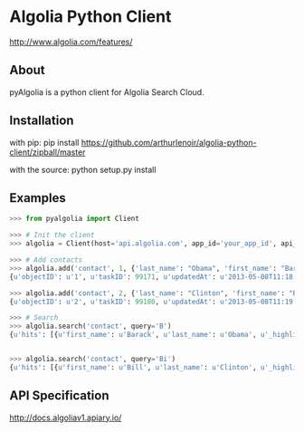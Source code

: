 Algolia Python Client 
=====================
http://www.algolia.com/features/

About
-----
pyAlgolia is a python client for Algolia Search Cloud. 

Installation
------------
with pip: pip install https://github.com/arthurlenoir/algolia-python-client/zipball/master

with the source: python setup.py install

Examples
--------
```python
>>> from pyalgolia import Client

>>> # Init the client
>>> algolia = Client(host='api.algolia.com', app_id='your_app_id', api_key='your_api_key')

>>> # Add contacts
>>> algolia.add('contact', 1, {'last_name': "Obama", 'first_name': "Barack"})
{u'objectID': u'1', u'taskID': 99171, u'updatedAt': u'2013-05-08T11:18:48.926Z'}

>>> algolia.add('contact', 2, {'last_name': "Clinton", 'first_name': "Bill"})
{u'objectID': u'2', u'taskID': 99180, u'updatedAt': u'2013-05-08T11:19:09.419Z'}

>>> # Search
>>> algolia.search('contact', query='B')
{u'hits': [{u'first_name': u'Barack', u'last_name': u'Obama', u'_highlightResult': {u'first_name': {u'matchLevel': u'full', u'value': u'<em>B</em>arack'}, u'last_name': {u'matchLevel': u'none', u'value': u'Obama'}}, u'objectID': u'1'}, {u'first_name': u'Bill', u'last_name': u'Clinton', u'_highlightResult': {u'first_name': {u'matchLevel': u'full', u'value': u'<em>B</em>ill'}, u'last_name': {u'matchLevel': u'none', u'value': u'Clinton'}}, u'objectID': u'2'}], u'processingTimeMS': 1, u'nbHits': 2, u'hitsPerPage': 20, u'params': u'query=B', u'nbPages': 1, u'query': u'B', u'page': 0}


>>> algolia.search('contact', query='Bi')
{u'hits': [{u'first_name': u'Bill', u'last_name': u'Clinton', u'_highlightResult': {u'first_name': {u'matchLevel': u'full', u'value': u'<em>Bi</em>ll'}, u'last_name': {u'matchLevel': u'none', u'value': u'Clinton'}}, u'objectID': u'2'}], u'processingTimeMS': 1, u'nbHits': 1, u'hitsPerPage': 20, u'params': u'query=Bi', u'nbPages': 1, u'query': u'Bi', u'page': 0}
```

API Specification
-----------------
http://docs.algoliav1.apiary.io/